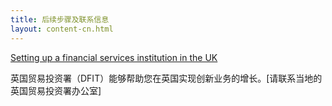 ```yaml
---
title: 后续步骤及联系信息
layout: content-cn.html
---
```


[Setting up a financial services institution in the UK](https://www.gov.uk/government/publications/guide-to-establishing-a-financial-services-institution-in-the-uk)

英国贸易投资署（DFIT）能够帮助您在英国实现创新业务的增长。[请联系当地的英国贸易投资署办公室]